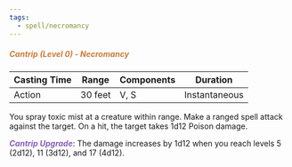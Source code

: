 ```yaml
---
tags:
  - spell/necromancy
---
```

##### *<span style="color:rgb(203, 123, 55)">Cantrip (Level 0) - Necromancy</span>*

| Casting Time | Range   | Components | Duration      |
| ------------ | ------- | ---------- | ------------- |
| Action       | 30 feet | V, S       | Instantaneous |
You spray toxic mist at a creature within range. Make a ranged spell attack against the target. On a hit, the target takes 1d12 Poison damage.  

**<span style="color:rgb(134, 93, 187)">_Cantrip Upgrade_</span>**: The damage increases by 1d12 when you reach levels 5 (2d12), 11 (3d12), and 17 (4d12).